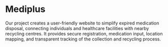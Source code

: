 # Mediplus

Our project creates a user-friendly website to simplify expired medication disposal, connecting individuals and healthcare facilities with nearby recycling centres. It provides secure registration, medication input, location mapping, and transparent tracking of the collection and recycling process.
